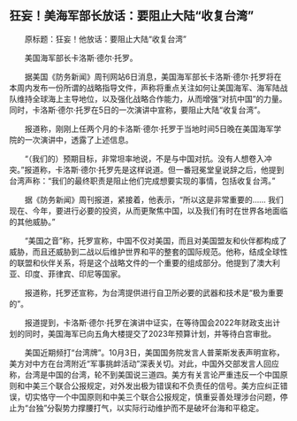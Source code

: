 ## 狂妄！美海军部长放话：要阻止大陆“收复台湾”
　　原标题：狂妄！他放话：要阻止大陆“收复台湾”

　　美国海军部长卡洛斯·德尔·托罗。

　　据美国《防务新闻》周刊网站6日消息，美国海军部长卡洛斯·德尔·托罗将在本周内发布一份所谓的战略指导文件，声称将重点关注如何让美国海军、海军陆战队维持全球海上主导地位，以及强化战略合作能力，从而增强“对抗中国”的力量。同时，卡洛斯·德尔·托罗在5日的一次演讲中宣称，要阻止大陆“收复台湾”。

　　报道称，刚刚上任两个月的卡洛斯·德尔·托罗于当地时间5日晚在美国海军学院的一次演讲中，透露了上述信息。

　　“（我们的）预期目标，非常坦率地说，不是与中国对抗。没有人想卷入冲突。”报道称，卡洛斯·德尔·托罗先是这样说道。但一番冠冕堂皇说辞之后，他提到台湾声称：“我们的最终职责是阻止他们完成想要实现的事情，包括收复台湾。”

　　据《防务新闻》周刊报道，紧接着，他表示，“所以这是非常重要的…… 我们现在、今年，要进行必要的投资，从而更聚焦中国，以及我们有时在世界各地面临的其他威胁。”

　　“美国之音”称，托罗宣称，中国不仅对美国，而且对美国盟友和伙伴都构成了威胁，而且还威胁到二战以后维护世界和平的整套的国际规范。他称，结成全球性的联盟和伙伴关系，将是这个战略文件的一个重要的组成部分。他提到了澳大利亚、印度、菲律宾、印尼等国家。

　　报道称，托罗还宣称，为台湾提供进行自卫所必要的武器和技术是“极为重要的”。

　　报道提到，卡洛斯·德尔·托罗在演讲中证实，在等待国会2022年财政支出计划的同时，美国海军已向五角大楼提交了2023年预算计划，并等待白宫审批。

　　美国近期频打“台湾牌”。10月3日，美国国务院发言人普莱斯发表声明宣称，美方对中方在台湾附近“军事挑衅活动”深表关切。对此，中国外交部发言人回应称，台湾是中国的台湾，轮不到美国说三道四。美方有关言论严重违反一个中国原则和中美三个联合公报规定，对外发出极为错误和不负责任的信号。美方应纠正错误，切实恪守一个中国原则和中美三个联合公报规定，慎重妥善处理涉台问题，停止为“台独”分裂势力撑腰打气，以实际行动维护而不是破坏台海和平稳定。 

